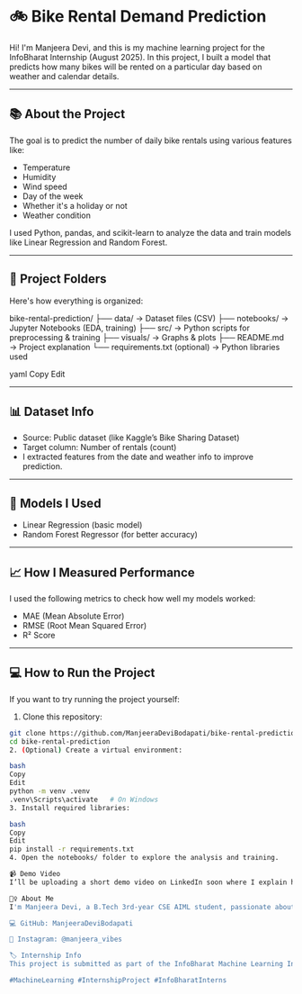# 🚲 Bike Rental Demand Prediction

Hi! I'm Manjeera Devi, and this is my machine learning project for the InfoBharat Internship (August 2025). In this project, I built a model that predicts how many bikes will be rented on a particular day based on weather and calendar details.

---

## 📚 About the Project

The goal is to predict the number of daily bike rentals using various features like:

- Temperature
- Humidity
- Wind speed
- Day of the week
- Whether it's a holiday or not
- Weather condition

I used Python, pandas, and scikit-learn to analyze the data and train models like Linear Regression and Random Forest.

---

## 📁 Project Folders

Here's how everything is organized:

bike-rental-prediction/
├── data/ → Dataset files (CSV)
├── notebooks/ → Jupyter Notebooks (EDA, training)
├── src/ → Python scripts for preprocessing & training
├── visuals/ → Graphs & plots
├── README.md → Project explanation
└── requirements.txt (optional) → Python libraries used

yaml
Copy
Edit

---

## 📊 Dataset Info

- Source: Public dataset (like Kaggle’s Bike Sharing Dataset)
- Target column: Number of rentals (count)
- I extracted features from the date and weather info to improve prediction.

---

## 🔧 Models I Used

- Linear Regression (basic model)
- Random Forest Regressor (for better accuracy)

---

## 📈 How I Measured Performance

I used the following metrics to check how well my models worked:

- MAE (Mean Absolute Error)
- RMSE (Root Mean Squared Error)
- R² Score

---

## 💻 How to Run the Project

If you want to try running the project yourself:

1. Clone this repository:

```bash
git clone https://github.com/ManjeeraDeviBodapati/bike-rental-prediction.git
cd bike-rental-prediction
2. (Optional) Create a virtual environment:

bash
Copy
Edit
python -m venv .venv
.venv\Scripts\activate   # On Windows
3. Install required libraries:

bash
Copy
Edit
pip install -r requirements.txt
4. Open the notebooks/ folder to explore the analysis and training.

📹 Demo Video
I’ll be uploading a short demo video on LinkedIn soon where I explain how the project works and what I learned. Stay tuned!

🙋‍♀️ About Me
I'm Manjeera Devi, a B.Tech 3rd-year CSE AIML student, passionate about AI and machine learning.

💻 GitHub: ManjeeraDeviBodapati

📸 Instagram: @manjeera_vibes

🏷️ Internship Info
This project is submitted as part of the InfoBharat Machine Learning Internship – August 2025.

#MachineLearning #InternshipProject #InfoBharatInterns